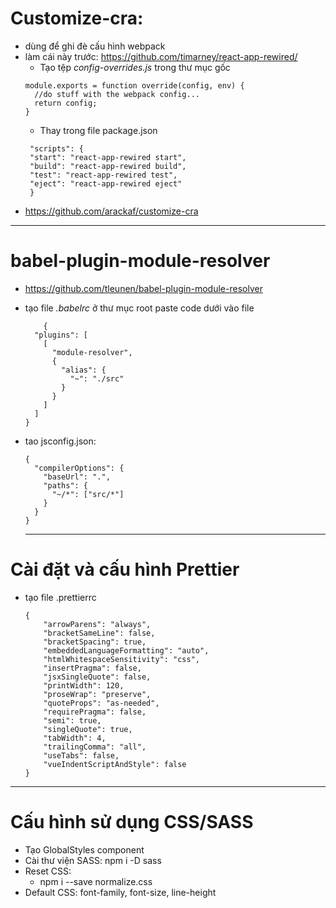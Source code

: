 # Customize-cra:

-   dùng để ghi đè cấu hình webpack
-   làm cái này trước: https://github.com/timarney/react-app-rewired/
    -   Tạo tệp _config-overrides.js_ trong thư mục gốc
    ```
    module.exports = function override(config, env) {
      //do stuff with the webpack config...
      return config;
    }
    ```
    -   Thay trong file package.json
    ```
     "scripts": {
     "start": "react-app-rewired start",
     "build": "react-app-rewired build",
     "test": "react-app-rewired test",
     "eject": "react-app-rewired eject"
     }
    ```
-   https://github.com/arackaf/customize-cra
<hr>

# babel-plugin-module-resolver

-   https://github.com/tleunen/babel-plugin-module-resolver
-   tạo file _.babelrc_ ở thư mục root paste code dưới vào file
    ```
    	{
      "plugins": [
    	[
    	  "module-resolver",
    	  {
    		"alias": {
    		  "~": "./src"
    		}
    	  }
    	]
      ]
    }
    ```
-   tao jsconfig.json:

    ```
    {
      "compilerOptions": {
    	"baseUrl": ".",
    	"paths": {
    	  "~/*": ["src/*"]
    	}
      }
    }

    ```

    <hr>

# Cài đặt và cấu hình Prettier

-   tạo file .prettierrc

    ```
    {
    	"arrowParens": "always",
    	"bracketSameLine": false,
    	"bracketSpacing": true,
    	"embeddedLanguageFormatting": "auto",
    	"htmlWhitespaceSensitivity": "css",
    	"insertPragma": false,
    	"jsxSingleQuote": false,
    	"printWidth": 120,
    	"proseWrap": "preserve",
    	"quoteProps": "as-needed",
    	"requirePragma": false,
    	"semi": true,
    	"singleQuote": true,
    	"tabWidth": 4,
    	"trailingComma": "all",
    	"useTabs": false,
    	"vueIndentScriptAndStyle": false
    }
    ```

<hr>

# Cấu hình sử dụng CSS/SASS

-   Tạo GlobalStyles component
-   Cài thư viện SASS: npm i -D sass
-   Reset CSS:
    -   npm i --save normalize.css
-   Default CSS: font-family, font-size, line-height
